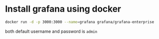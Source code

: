 # Install grafana using docker

```bash
docker run -d -p 3000:3000 --name=grafana grafana/grafana-enterprise
```

both default username and password is `admin`
